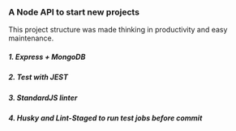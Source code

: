 ### A Node API to start new projects

This project structure was made thinking in productivity and easy maintenance.

##### 1. Express + MongoDB
##### 2. Test with JEST
##### 3. StandardJS linter
##### 4. Husky and Lint-Staged to run test jobs before commit
